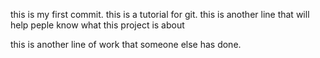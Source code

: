 this is my first commit. this is a tutorial for git.
this is another line that will help peple know what this project is about

this is another line of work that someone else has done.
